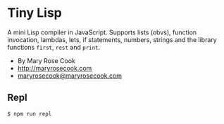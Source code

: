 # Tiny Lisp

A mini Lisp compiler in JavaScript.  Supports lists (obvs), function invocation, lambdas, lets, if statements, numbers, strings and the library functions `first`, `rest` and `print`.

* By Mary Rose Cook
* http://maryrosecook.com
* maryrosecook@maryrosecook.com

## Repl

    $ npm run repl
